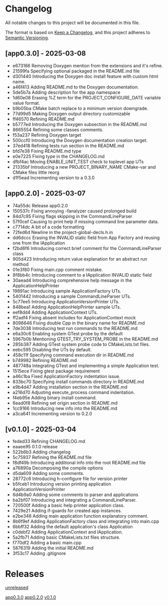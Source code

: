 # Changelog

All notable changes to this project will be documented in this file.

The format is based on [Keep a Changelog](https://keepachangelog.com/en/1.1.0/),
and this project adheres to [Semantic Versioning](https://semver.org/spec/v2.0.0.html).

## [app0.3.0] - 2025-03-08

- e673166 Removing Doxygen mention from the extensions and it's refine.
- 21599fa Specifying optional packaged in the README.md file
- d301440 Introducing the Doxygen doc install feature with custom html name.
- a46f413 Adding README.md to the Doxygen documentation.
- 5de5b7a Adding description for the app namespace
- 1d60e08 Erasing %Z term for the PROJECT_CONFIGURE_DATE variable value format.
- b9b05ba CMake batch replace to a minimum version downgrade.
- 77d99d5 Making Doxygen output directory customizable
- ff46570 Refining README.md
- b5777ed Introducing the Doxygen subsection in the README.md
- 8665554 Refining some classes comments.
- f53a237 Refining Doxygen target
- 500ccf0 Introducing the Doxygen documentation creation target.
- 37ed418 Refining tests run section in the README.md
- bfd7e38 Fixing README.md type
- e0e7225 Fixing type in the CHANGELOG.md
- dfbf4ac Moving ENABLE_UNIT_TEST check to toplevel app UTs
- 21335bf Introducing a new PROJECT_BINARY_NAME CMake-var and CMake files little reorg
- d1f5ead Incrementing version to a 0.3.0

## [app0.2.0] - 2025-03-07

- 74a55dc Release app0.2.0
- 150537c Fixing annoying -fanalyzer caused prolonged build
- 84d7c95 Fixing flags skipping in the CommandLineParser
- 57f0cef Causing to print help if missing command line parameter data.
- c7714dc A bit of a code formatting
- 72fed6d Newline in the project-global-decls.h.in
- dd6dccc Erasing the INVALID static field from App Factory and reusing one from the IApplication
- f2bd6f6 Introducing correct brief comment for the CommandLineParser class
- 905d423 Introducing return value explanation for an abstract run method
- 01e3f80 Fixing main.cpp comment mistake.
- 8f8bb4c Introducing comment to a IApplication INVALID static field
- 30aead4 Introducing comprehensive help message in the ApplicationHelpPrinter
- 19891ac Introducing sample ApplicationFactory UTs.
- 5401442 Introducing a sample CommandLineParser UTs.
- 5c77ee5 Introducing ApplicationVersionPrinter UTs.
- 848bea1 Adding ApplicationHelpPrinter sample UTs.
- eef8dd4 Adding ApplicationContext UTs.
- ff2adf4 Fixing absent includes for ApplicationContext mock
- 8096646 Fixing double Cpp in the binary name for README.md
- 7de3038 Introducing test run commands to the README.md
- e6a30c6 Enabling system GTest probe by the default
- 5967b0b Mentioning GTEST_TRY_SYSTEM_PROBE in the README.md
- 285b387 Adding GTest system probe code to CMakeLists.txt files.
- eebc595 Disabling the UTs by default.
- 458c11f Specifying command execution dir in README.md
- b749982 Refining README.md
- 487748a Integrating GTest and implementing a simple Application test.
- 1515ece Fixing gtest package requirement
- a46c1ba Fixed ApplicationFactory indentation issue.
- 833bc70 Specifying install commands directory in README.md
- e9b4d47 Adding installation section in the README.md
- a216d70 Adjusting execute_process command indentation.
- f4eb95e Adding binary install command.
- 6ead0f8 Refining set origin section in README.md
- 1cc9166 Introducing new info into the README.md
- a3ca641 Incrementing version to 0.2.0

## [v0.1.0] - 2025-03-04

- feded33 Refining CHANGELOG.md
- eaaee95 0.1.0 release
- 522b6b3 Adding changelog
- 5c75937 Refining the README.md file
- f8df49b Introducing additional info into the root README.md file
- a76890a Decomposing the compile options
- d5da609 Adding some comments.
- 28772c6 Introducing h-configure file for version printer
- b5fceb1 Introducing version printing application ApplicationVersionPrinter
- 6d4b9a0 Adding some comments to parser and applications
- ba2bf07 Introducing and integrating a CommandLineParser.
- 720500f Adding a basic help printer application class.
- 7429e21 Adding if-guards for created app instances.
- e2be348 Adding main application function explanatory comment.
- 8b6f9ef Adding ApplicationFactory class and integrating into main.cpp
- 6bbff32 Adding the default application's class Application
- c0debf2 Adding ApplicationContext and IApplication.
- 5a2fb71 Adding basic CMakeLists.txt files structure.
- f770df2 Adding a basic main.cpp
- 5876319 Adding the initial README.md
- 3f53c17 Adding .gitignore

# Releases

[unreleased](https://github.com/yuriysydor1991/cpp-app-template)

[app0.3.0](https://github.com/yuriysydor1991/cpp-app-template/releases/tag/app0.3.0)
[app0.2.0](https://github.com/yuriysydor1991/cpp-app-template/releases/tag/app0.2.0)
[v0.1.0](https://github.com/yuriysydor1991/cpp-app-template/releases/tag/v0.1.0)
